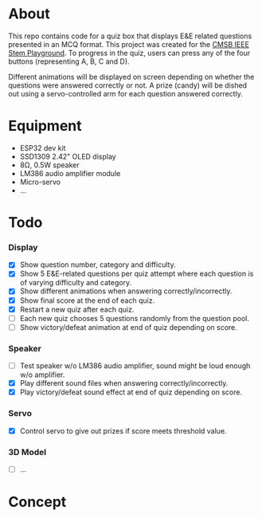 # About
This repo contains code for a quiz box that displays E&E related questions presented in an MCQ format. This project was created for the [CMSB IEEE Stem Playground](). To progress in the quiz, users can press any of the four buttons (representing A, B, C and D).

Different animations will be displayed on screen depending on whether the questions were answered correctly or not. A prize (candy) will be dished out using a servo-controlled arm for each question answered correctly.

# Equipment
- ESP32 dev kit
- SSD1309 2.42" OLED display
- 8&Omega;, 0.5W speaker
- LM386 audio amplifier module
- Micro-servo
- ...

# Todo
### Display
- [x] Show question number, category and difficulty.
- [x] Show 5 E&E-related questions per quiz attempt where each question is of varying difficulty and category.
- [x] Show different animations when answering correctly/incorrectly.
- [x] Show final score at the end of each quiz.
- [x] Restart a new quiz after each quiz.
- [ ] Each new quiz chooses 5 questions randomly from the question pool.
- [ ] Show victory/defeat animation at end of quiz depending on score.

### Speaker
- [ ] Test speaker w/o LM386 audio amplifier, sound might be loud enough w/o amplifier.
- [x] Play different sound files when answering correctly/incorrectly.
- [x] Play victory/defeat sound effect at end of quiz depending on score.

### Servo
- [x] Control servo to give out prizes if score meets threshold value.

### 3D Model
- [ ] ...

# Concept
